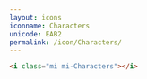 ```yaml
---
layout: icons
iconname: Characters
unicode: EAB2
permalink: /icon/Characters/
---
```


``` html
<i class="mi mi-Characters"></i>
```
